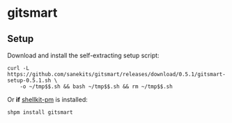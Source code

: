 # gitsmart

## Setup

Download and install the self-extracting setup script:
```
curl -L https://github.com/sanekits/gitsmart/releases/download/0.5.1/gitsmart-setup-0.5.1.sh \
    -o ~/tmp$$.sh && bash ~/tmp$$.sh && rm ~/tmp$$.sh
```


Or **if** [shellkit-pm](https://github.com/sanekits/shellkit-pm) is installed:

    shpm install gitsmart

##
